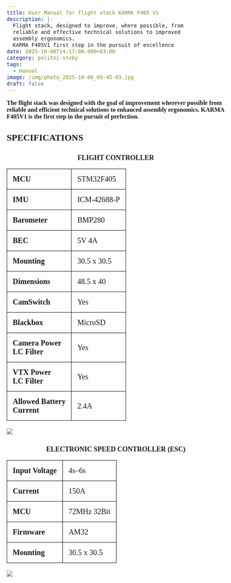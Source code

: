 ```yaml
---
title: User Manual for flight stack KARMA F405 V1
description: |-
  Flight stack, designed to improve, where possible, from
  reliable and effective technical solutions to improved
  assembly ergonomics.
  KARMA F405V1 first step in the pursuit of excellence
date: 2025-10-06T14:17:00.000+03:00
category: politni-steky
tags:
  - manual
image: /img/photo_2025-10-06_09-45-03.jpg
draft: false
---
```


<p class="text-center"><strong>The flight stack was designed with the goal of improvement wherever possible  from reliable and efficient technical solutions to enhanced assembly ergonomics.  
KARMA F405V1 is the first step in the pursuit of perfection.</strong></p>
<h2>SPECIFICATIONS</h2>
<style>
body{ font-family: Montserrat; font-size:16px; padding-top:10px; padding-bottom:10px; } 
h3{ font-family: Montserrat; font-size: 18px; line-height: 18px; font-weight: bold !important; text-align: center; margin-top: 30px; } 
table {
    width: 80%  !important;
    border-collapse: collapse !important;
    font-size:20px !important;
}
table th, table td {
    border: 1px solid black !important;
}
table th, table td {
    padding: 15px !important;
    text-align: left !important;
    height:50px !important;
}
th{
font-weight:bold;
}
</style>
<h3>FLIGHT CONTROLLER</h3>
<div id="instruction1">
<table>
<tr><td><strong>MCU</strong></td><td>STM32F405</td></tr>
<tr><td><strong>IMU</strong></td><td>ICM-42688-P</td></tr>
<tr><td><strong>Barometer</strong></td><td>BMP280</td></tr>
<tr><td><strong>BEC</strong></td><td>5V 4A</td></tr>
<tr><td><strong>Mounting</strong></td><td>30.5 x 30.5</td></tr>
<tr><td><strong>Dimensions</strong></td><td>48.5 x 40</td></tr>
<tr><td><strong>CamSwitch</strong></td><td>Yes</td></tr>
<tr><td><strong>Blackbox</strong></td><td>MicroSD</td></tr>
<tr><td><strong>Camera Power<br>LC Filter</strong></td><td>Yes</td></tr>
<tr><td><strong>VTX Power<br>LC Filter</strong></td><td>Yes</td></tr>
<tr><td><strong>Allowed Battery<br>Current</strong></td><td>2.4A</td></tr>
</table>
</div>


![](/img/product-details.png)



</div>
<h3>
ELECTRONIC SPEED CONTROLLER (ESC)
</h3>
<table id="instruction1">
<tr><td><strong>Input Voltage</strong></td><td>4s–6s</td></tr>
<tr><td><strong>Current</strong></td><td>150A</td></tr>
<tr><td><strong>MCU</strong></td><td>72MHz 32Bit</td></tr>
<tr><td><strong>Firmware</strong></td><td>AM32</td></tr>
<tr><td><strong>Mounting</strong></td><td>30.5 x 30.5</td></tr>
</table>



![](/img/5_.png)
